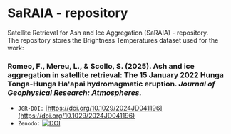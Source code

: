 # SaRAIA - repository

Satellite Retrieval for Ash and Ice Aggregation (SaRAIA) - repository. <br />
The repository stores the Brightness Temperatures dataset used for the work: 
### Romeo, F., Mereu, L., & Scollo, S. (2025). Ash and ice aggregation in satellite retrieval: The 15 January 2022 Hunga Tonga-Hunga Ha'apai hydromagmatic eruption. *Journal of Geophysical Research: Atmospheres.* 
- `JGR-DOI:` [https://doi.org/10.1029/2024JD041196](https://doi.org/10.1029/2024JD041196)
- `Zenodo:` [![DOI](https://zenodo.org/badge/773071127.svg)](https://zenodo.org/doi/10.5281/zenodo.12822659)
